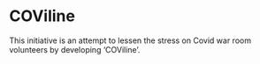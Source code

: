 # COViline
This initiative is an attempt to lessen the stress on Covid war room volunteers by developing ‘COViline’.
